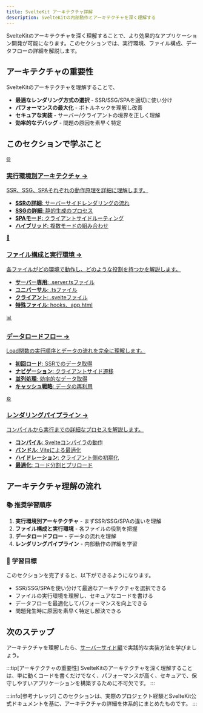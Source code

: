 ```yaml
---
title: SvelteKit アーキテクチャ詳解
description: SvelteKitの内部動作とアーキテクチャを深く理解する
---
```


<script>
  import { base } from '$app/paths';
</script>

SvelteKitのアーキテクチャを深く理解することで、より効果的なアプリケーション開発が可能になります。このセクションでは、実行環境、ファイル構成、データフローの詳細を解説します。

## アーキテクチャの重要性

SvelteKitのアーキテクチャを理解することで、

- **最適なレンダリング方式の選択** - SSR/SSG/SPAを適切に使い分け
- **パフォーマンスの最大化** - ボトルネックを理解し改善
- **セキュアな実装** - サーバー/クライアントの境界を正しく理解
- **効率的なデバッグ** - 問題の原因を素早く特定

## このセクションで学ぶこと

<div class="grid grid-cols-1 md:grid-cols-2 gap-6 my-8">
  <a href="{base}/sveltekit/architecture/execution-environments/" class="flex no-underline group h-full">
    <div class="p-6 border border-gray-2 dark:border-gray-7 rounded-lg shadow-md hover:shadow-lg hover:border-indigo-400 dark:hover:border-indigo-400 transition-all cursor-pointer flex flex-col w-full">
      <div class="text-3xl mb-2">🌐</div>
      <h3 class="font-bold text-lg mb-2 text-indigo-600 dark:text-indigo-400 group-hover:text-indigo-700 dark:group-hover:text-indigo-300 transition-colors">
        実行環境別アーキテクチャ
        <span class="inline-block ml-1 text-xs opacity-60">→</span>
      </h3>
      <p class="text-sm mb-3 text-gray-7 dark:text-gray-3">SSR、SSG、SPAそれぞれの動作原理を詳細に理解します。</p>
      <ul class="text-sm text-gray-6 dark:text-gray-4 space-y-1 flex-grow">
        <li><strong>SSRの詳細</strong>: サーバーサイドレンダリングの流れ</li>
        <li><strong>SSGの詳細</strong>: 静的生成のプロセス</li>
        <li><strong>SPAモード</strong>: クライアントサイドルーティング</li>
        <li><strong>ハイブリッド</strong>: 複数モードの組み合わせ</li>
      </ul>
    </div>
  </a>
  
  <a href="{base}/sveltekit/architecture/file-structure/" class="flex no-underline group h-full">
    <div class="p-6 border border-gray-2 dark:border-gray-7 rounded-lg shadow-md hover:shadow-lg hover:border-indigo-400 dark:hover:border-indigo-400 transition-all cursor-pointer flex flex-col w-full">
      <div class="text-3xl mb-2">📁</div>
      <h3 class="font-bold text-lg mb-2 text-indigo-600 dark:text-indigo-400 group-hover:text-indigo-700 dark:group-hover:text-indigo-300 transition-colors">
        ファイル構成と実行環境
        <span class="inline-block ml-1 text-xs opacity-60">→</span>
      </h3>
      <p class="text-sm mb-3 text-gray-7 dark:text-gray-3">各ファイルがどの環境で動作し、どのような役割を持つかを解説します。</p>
      <ul class="text-sm text-gray-6 dark:text-gray-4 space-y-1 flex-grow">
        <li><strong>サーバー専用</strong>: .server.tsファイル</li>
        <li><strong>ユニバーサル</strong>: .tsファイル</li>
        <li><strong>クライアント</strong>: .svelteファイル</li>
        <li><strong>特殊ファイル</strong>: hooks、app.html</li>
      </ul>
    </div>
  </a>
  
  <a href="{base}/sveltekit/architecture/data-loading/" class="flex no-underline group h-full">
    <div class="p-6 border border-gray-2 dark:border-gray-7 rounded-lg shadow-md hover:shadow-lg hover:border-indigo-400 dark:hover:border-indigo-400 transition-all cursor-pointer flex flex-col w-full">
      <div class="text-3xl mb-2">📊</div>
      <h3 class="font-bold text-lg mb-2 text-indigo-600 dark:text-indigo-400 group-hover:text-indigo-700 dark:group-hover:text-indigo-300 transition-colors">
        データロードフロー
        <span class="inline-block ml-1 text-xs opacity-60">→</span>
      </h3>
      <p class="text-sm mb-3 text-gray-7 dark:text-gray-3">Load関数の実行順序とデータの流れを完全に理解します。</p>
      <ul class="text-sm text-gray-6 dark:text-gray-4 space-y-1 flex-grow">
        <li><strong>初回ロード</strong>: SSRでのデータ取得</li>
        <li><strong>ナビゲーション</strong>: クライアントサイド遷移</li>
        <li><strong>並列処理</strong>: 効率的なデータ取得</li>
        <li><strong>キャッシュ戦略</strong>: データの再利用</li>
      </ul>
    </div>
  </a>
  
  <a href="{base}/sveltekit/architecture/rendering-pipeline/" class="flex no-underline group h-full">
    <div class="p-6 border border-gray-2 dark:border-gray-7 rounded-lg shadow-md hover:shadow-lg hover:border-indigo-400 dark:hover:border-indigo-400 transition-all cursor-pointer flex flex-col w-full">
      <div class="text-3xl mb-2">⚙️</div>
      <h3 class="font-bold text-lg mb-2 text-indigo-600 dark:text-indigo-400 group-hover:text-indigo-700 dark:group-hover:text-indigo-300 transition-colors">
        レンダリングパイプライン
        <span class="inline-block ml-1 text-xs opacity-60">→</span>
      </h3>
      <p class="text-sm mb-3 text-gray-7 dark:text-gray-3">コンパイルから実行までの詳細なプロセスを解説します。</p>
      <ul class="text-sm text-gray-6 dark:text-gray-4 space-y-1 flex-grow">
        <li><strong>コンパイル</strong>: Svelteコンパイラの動作</li>
        <li><strong>バンドル</strong>: Viteによる最適化</li>
        <li><strong>ハイドレーション</strong>: クライアント側の初期化</li>
        <li><strong>最適化</strong>: コード分割とプリロード</li>
      </ul>
    </div>
  </a>
</div>

## アーキテクチャ理解の流れ

### 📚 推奨学習順序

1. **実行環境別アーキテクチャ** - まずSSR/SSG/SPAの違いを理解
2. **ファイル構成と実行環境** - 各ファイルの役割を把握
3. **データロードフロー** - データの流れを理解
4. **レンダリングパイプライン** - 内部動作の詳細を学習

### 🎯 学習目標

このセクションを完了すると、以下ができるようになります。

- SSR/SSG/SPAを使い分けて最適なアーキテクチャを選択できる
- ファイルの実行環境を理解し、セキュアなコードを書ける
- データフローを最適化してパフォーマンスを向上できる
- 問題発生時に原因を素早く特定し解決できる

## 次のステップ

アーキテクチャを理解したら、[サーバーサイド編]({base}/sveltekit/server/)で実践的な実装方法を学びましょう。

:::tip[アーキテクチャの重要性]
SvelteKitのアーキテクチャを深く理解することは、単に動くコードを書くだけでなく、パフォーマンスが高く、セキュアで、保守しやすいアプリケーションを構築するために不可欠です。
:::

:::info[参考ナレッジ]
このセクションは、実際のプロジェクト経験とSvelteKit公式ドキュメントを基に、アーキテクチャの詳細を体系的にまとめたものです。
:::